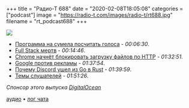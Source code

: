 +++
title = "Радио-Т 688"
date = "2020-02-08T18:05:08"
categories = ["podcast"]
image = "https://radio-t.com/images/radio-t/rt688.jpg"
filename = "rt_podcast688"
+++

![](https://radio-t.com/images/radio-t/rt688.jpg)

- [Программа на сумела посчитать голоса](https://gizmodo.com/buggy-iowa-caucus-app-is-buggy-security-experts-say-1841480581) - *00:06:30*.
- [Full Stack мертв](https://medium.com/better-programming/2020-001-full-stack-pronounced-dead-355d7f78e733) - *00:14:46*.
- [Chrome начнёт блокировать загрузку файлов по HTTP](http://www.opennet.ru/opennews/art.shtml?num=52329) - *01:32:51*.
- [Google против рекламы](https://www.tomsguide.com/news/google-promises-to-make-video-ads-on-chrome-way-less-annoying) - *01:37:54*.
- [Почему Discord ушел из Go в Rust](https://blog.discordapp.com/why-discord-is-switching-from-go-to-rust-a190bbca2b1f?gi=db06ca518908) - *01:39:59*.
- [Темы слушателей](https://radio-t.com/p/2020/02/04/prep-688/) - *01:51:26*.

*Спонсор этого выпуска [DigitalOcean](https://do.co/radiot)*


[аудио](https://cdn.radio-t.com/rt_podcast688.mp3) • [лог чата](https://chat.radio-t.com/logs/radio-t-688.html)
<audio src="https://cdn.radio-t.com/rt_podcast688.mp3" preload="none"></audio>

